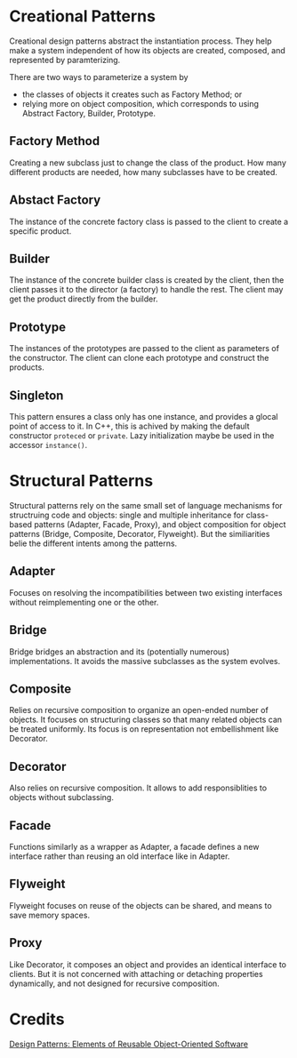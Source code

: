 # Creational Patterns
Creational design patterns abstract the instantiation process. They help make a system independent of how its objects are created, composed, and represented by paramterizing.

There are two ways to parameterize a system by
* the classes of objects it creates such as Factory Method; or
* relying more on object composition, which corresponds to using Abstract Factory, Builder, Prototype.

## Factory Method
Creating a new subclass just to change the class of the product. How many different products are needed, how many subclasses have to be created.

## Abstact Factory
The instance of the concrete factory class is passed to the client to create a specific product.

## Builder
The instance of the concrete builder class is created by the client, then the client passes it to the director (a factory) to handle the rest.
The client may get the product directly from the builder.

## Prototype
The instances of the prototypes are passed to the client as parameters of the constructor. The client can clone each prototype and construct the products.

## Singleton
This pattern ensures a class only has one instance, and provides a glocal point of access to it. In C++, this is achived by making the default constructor `proteced` or `private`. Lazy initialization maybe be used in the accessor `instance()`.

# Structural Patterns
Structural patterns rely on the same small set of language mechanisms for structruing code and objects: single and multiple inheritance for class-based patterns (Adapter, Facade, Proxy), and object composition for object patterns (Bridge, Composite, Decorator, Flyweight). But the similiarities belie the different intents among the patterns.

## Adapter
Focuses on resolving the incompatibilities between two existing interfaces without reimplementing one or the other.

## Bridge
Bridge bridges an abstraction and its (potentially numerous) implementations. It avoids the massive subclasses as the system evolves.

## Composite
Relies on recursive composition to organize an open-ended number of objects. It focuses on structuring classes so that many related objects can be treated uniformly. Its focus is on representation not embellishment like Decorator.

## Decorator
Also relies on recursive composition. It allows to add responsiblities to objects without subclassing.

## Facade
Functions similarly as a wrapper as Adapter, a facade defines a new interface rather than reusing an old interface like in Adapter.

## Flyweight
Flyweight focuses on reuse of the objects can be shared, and means to save memory spaces.

## Proxy
Like Decorator, it composes an object and provides an identical interface to clients. But it is not concerned with attaching or detaching properties dynamically, and not designed for recursive composition.

# Credits
[Design Patterns: Elements of Reusable Object-Oriented Software](http://www.amazon.com/Design-Patterns-Elements-Reusable-Object-Oriented/dp/0201633612)
